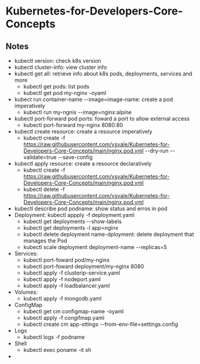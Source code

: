 # Kubernetes-for-Developers-Core-Concepts

## Notes
- kubectl version: check k8s version
- kubectl cluster-info: view cluster info
- kubectl get all: retrieve info about k8s pods, deployments, services and more
    - kubectl get pods: list pods
    - kubectl get pod my-nginx -oyaml
- kubect run container-name --image=image-name: create a pod imperatively
    - kubectl run my-ngnix --image=nginx:alpine
- kubectl port-forward pod ports: foward a port to allow external access
    - kubectl port-forward my-nginx 8080:80
- kubectl create resource: create a resource imperatively
    - kubectl create -f https://raw.githubusercontent.com/vsvale/Kubernetes-for-Developers-Core-Concepts/main/nginx.pod.yml --dry-run --validate=true --save-config
- kubectl apply resource: create a resource declaratively
    - kubectl create -f https://raw.githubusercontent.com/vsvale/Kubernetes-for-Developers-Core-Concepts/main/nginx.pod.yml
    - kubectl delete -f https://raw.githubusercontent.com/vsvale/Kubernetes-for-Developers-Core-Concepts/main/nginx.pod.yml
- kubectl describe pod podname: show status and erros in pod
- Deployment: kubectl appply -f deployment.yaml
    - kubectl get deployments --show-labels
    - kubectl get deployments -l app=nginx
    - kubectl delete deployment name-dployment: delete deployment that manages the Pod
    - kubectl scale deployment deployment-name --replicas=5
- Services:
    - kubectl port-foward pod/my-nginx
    - kubectl port-foward deployment/my-nginx 8080
    - kubectl apply -f clusterip-service.yaml
    - kubectl apply -f nodeport.yaml
    - kubectl apply -f loadbalancer.yaml
- Volumes:
    - kubectl apply -f mongodb.yaml
- ConfigMap
    - kubectl get cm configmap-name -oyaml
    - kubectl apply -f congifmap.yaml
    - kubectl create cm app-sttings --from-env-file=settings.config
- Logs
    - kubectl logs -f podname
- Shell
    - kubectl exec poname -it sh
- 